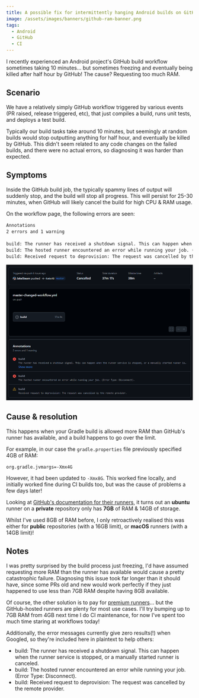 ```yaml
---
title: A possible fix for intermittently hanging Android builds on GitHub
image: /assets/images/banners/github-ram-banner.png
tags:
  - Android
  - GitHub
  - CI
---
```


I recently experienced an Android project's GitHub build workflow sometimes taking 10 minutes... but sometimes freezing and eventually being killed after half hour by GitHub! The cause? Requesting too much RAM.

## Scenario

We have a relatively simply GitHub workflow triggered by various events (PR raised, release triggered, etc), that just compiles a build, runs unit tests, and deploys a test build.

Typically our build tasks take around 10 minutes, but seemingly at random builds would stop outputting anything for half hour, and eventually be killed by GitHub. This didn't seem related to any code changes on the failed builds, and there were no actual errors, so diagnosing it was harder than expected.

## Symptoms

Inside the GitHub build job, the typically spammy lines of output will suddenly stop, and the build will stop all progress. This will persist for 25-30 minutes, when GitHub will likely cancel the build for high CPU & RAM usage.

On the workflow page, the following errors are seen:

```txt
Annotations
2 errors and 1 warning

build: The runner has received a shutdown signal. This can happen when the runner service is stopped, or a manually started runner is canceled.
build: The hosted runner encountered an error while running your job. (Error Type: Disconnect).
build: Received request to deprovision: The request was cancelled by the remote provider.
```

[![](/assets/images/2024/github-ram-workflow.png)](/assets/images/2024/github-ram-workflow.png)

## Cause & resolution

This happens when your Gradle build is allowed more RAM than GitHub's runner has available, and a build happens to go over the limit.

For example, in our case the `gradle.properties` file previously specified 4GB of RAM:

```
org.gradle.jvmargs=-Xmx4G
```

However, it had been updated to `-Xmx8G`. This worked fine locally, and initially worked fine during CI builds too, but was the cause of problems a few days later!

Looking at [GitHub's documentation for their runners](https://docs.github.com/en/actions/using-github-hosted-runners/using-github-hosted-runners/about-github-hosted-runners#standard-github-hosted-runners-for--private-repositories), it turns out an **ubuntu** runner on a **private** repository only has **7GB** of RAM & 14GB of storage.

Whilst I've used 8GB of RAM before, I only retroactively realised this was either for **public** repositories (with a 16GB limit), or **macOS** runners (with a 14GB limit)!

## Notes

I was pretty surprised by the build process just freezing, I'd have assumed requesting more RAM than the runner has available would cause a pretty catastrophic failure. Diagnosing this issue took far longer than it should have, since some PRs old and new would work perfectly if they just happened to use less than 7GB RAM despite having 8GB available.

Of course, the other solution is to pay for [premium runners](https://docs.github.com/en/actions/using-github-hosted-runners/using-github-hosted-runners/about-github-hosted-runners#larger-runners)... but the GitHub-hosted runners are plenty for most use cases. I'll try bumping up to 7GB RAM from 4GB next time I do CI maintenance, for now I've spent too much time staring at workflows today!

Additionally, the error messages currently give zero results(!) when Googled, so they're included here in plaintext to help others:

- build: The runner has received a shutdown signal. This can happen when the runner service is stopped, or a manually started runner is canceled.
- build: The hosted runner encountered an error while running your job. (Error Type: Disconnect).
- build: Received request to deprovision: The request was cancelled by the remote provider.
